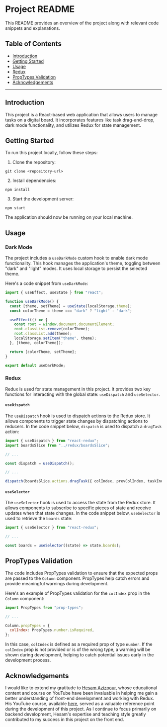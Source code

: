 # Project README

This README provides an overview of the project along with relevant code snippets and explanations.

## Table of Contents

- [Introduction](#introduction)
- [Getting Started](#getting-started)
- [Usage](#usage)
- [Redux](#redux)
- [PropTypes Validation](#proptypes-validation)
- [Acknowledgements](#acknowledgements)

---

## Introduction

This project is a React-based web application that allows users to manage tasks on a digital board. It incorporates features like task drag-and-drop, dark mode functionality, and utilizes Redux for state management.

## Getting Started

To run this project locally, follow these steps:

1. Clone the repository:

```shell
git clone <repository-url>
```

2. Install dependencies:

```shell
npm install
```

3. Start the development server:

```shell
npm start
```

The application should now be running on your local machine.

## Usage

### Dark Mode

The project includes a `useDarkMode` custom hook to enable dark mode functionality. This hook manages the application's theme, toggling between "dark" and "light" modes. It uses local storage to persist the selected theme.

Here's a code snippet from `useDarkMode`:

```javascript
import { useEffect, useState } from "react";

function useDarkMode() {
  const [theme, setTheme] = useState(localStorage.theme);
  const colorTheme = theme === "dark" ? "light" : "dark";

  useEffect(() => {
    const root = window.document.documentElement;
    root.classList.remove(colorTheme);
    root.classList.add(theme);
    localStorage.setItem("theme", theme);
  }, [theme, colorTheme]);

  return [colorTheme, setTheme];
}

export default useDarkMode;
```

### Redux

Redux is used for state management in this project. It provides two key functions for interacting with the global state: `useDispatch` and `useSelector`.

#### `useDispatch`

The `useDispatch` hook is used to dispatch actions to the Redux store. It allows components to trigger state changes by dispatching actions to reducers. In the code snippet below, `dispatch` is used to dispatch a `dragTask` action:

```javascript
import { useDispatch } from "react-redux";
import boardsSlice from "../redux/boardsSlice";

// ...

const dispatch = useDispatch();

// ...

dispatch(boardsSlice.actions.dragTask({ colIndex, prevColIndex, taskIndex }));
```

#### `useSelector`

The `useSelector` hook is used to access the state from the Redux store. It allows components to subscribe to specific pieces of state and receive updates when that state changes. In the code snippet below, `useSelector` is used to retrieve the `boards` state:

```javascript
import { useSelector } from "react-redux";

// ...

const boards = useSelector((state) => state.boards);
```

## PropTypes Validation

The code includes PropTypes validation to ensure that the expected props are passed to the `Column` component. PropTypes help catch errors and provide meaningful warnings during development.

Here's an example of PropTypes validation for the `colIndex` prop in the `Column` component:

```javascript
import PropTypes from "prop-types";

// ...

Column.propTypes = {
  colIndex: PropTypes.number.isRequired,
};
```

In this case, `colIndex` is defined as a required prop of type `number`. If the `colIndex` prop is not provided or is of the wrong type, a warning will be shown during development, helping to catch potential issues early in the development process.

## Acknowledgements

I would like to extend my gratitude to [Hesam Azizpour](https://www.linkedin.com/in/hesam-azizpour-23259b265/), whose educational content and course on YouTube have been invaluable in helping me gain a better understanding of front-end development and working with Redux. His YouTube course, available [here](https://www.youtube.com/watch?v=3RWMktZNsJQ&t=4820s), served as a valuable reference point during the development of this project. As I continue to focus primarily on backend development, Hesam's expertise and teaching style greatly contributed to my success in this project on the front end.

